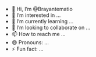 - 👋 Hi, I’m @Brayantematio
- 👀 I’m interested in ...
- 🌱 I’m currently learning ...
- 💞️ I’m looking to collaborate on ...
- 📫 How to reach me ...
- 😄 Pronouns: ...
- ⚡ Fun fact: ...

<!---
Brayantematio/Brayantematio is a ✨ special ✨ repository because its `README.md` (this file) appears on your GitHub profile.
You can click the Preview link to take a look at your changes.
--->
